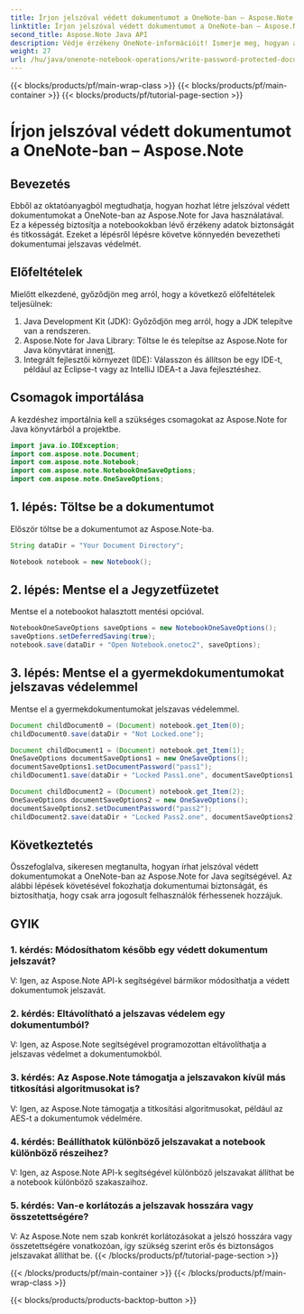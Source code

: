 ```yaml
---
title: Írjon jelszóval védett dokumentumot a OneNote-ban – Aspose.Note
linktitle: Írjon jelszóval védett dokumentumot a OneNote-ban – Aspose.Note
second_title: Aspose.Note Java API
description: Védje érzékeny OneNote-információit! Ismerje meg, hogyan állíthat be jelszavakat bizonyos dokumentumokhoz és szakaszokhoz – lépésről lépésre útmutatót és kódot tartalmaz. #OneNote #Java #Aspose
weight: 27
url: /hu/java/onenote-notebook-operations/write-password-protected-document/
---
```


{{< blocks/products/pf/main-wrap-class >}}
{{< blocks/products/pf/main-container >}}
{{< blocks/products/pf/tutorial-page-section >}}

# Írjon jelszóval védett dokumentumot a OneNote-ban – Aspose.Note

## Bevezetés

Ebből az oktatóanyagból megtudhatja, hogyan hozhat létre jelszóval védett dokumentumokat a OneNote-ban az Aspose.Note for Java használatával. Ez a képesség biztosítja a notebookokban lévő érzékeny adatok biztonságát és titkosságát. Ezeket a lépésről lépésre követve könnyedén bevezetheti dokumentumai jelszavas védelmét.

## Előfeltételek

Mielőtt elkezdené, győződjön meg arról, hogy a következő előfeltételek teljesülnek:

1. Java Development Kit (JDK): Győződjön meg arról, hogy a JDK telepítve van a rendszeren.
2.  Aspose.Note for Java Library: Töltse le és telepítse az Aspose.Note for Java könyvtárat innen[itt](https://releases.aspose.com/note/java/).
3. Integrált fejlesztői környezet (IDE): Válasszon és állítson be egy IDE-t, például az Eclipse-t vagy az IntelliJ IDEA-t a Java fejlesztéshez.

## Csomagok importálása

A kezdéshez importálnia kell a szükséges csomagokat az Aspose.Note for Java könyvtárból a projektbe.

```java
import java.io.IOException;
import com.aspose.note.Document;
import com.aspose.note.Notebook;
import com.aspose.note.NotebookOneSaveOptions;
import com.aspose.note.OneSaveOptions;
```

## 1. lépés: Töltse be a dokumentumot

Először töltse be a dokumentumot az Aspose.Note-ba.

```java
String dataDir = "Your Document Directory";

Notebook notebook = new Notebook();
```

## 2. lépés: Mentse el a Jegyzetfüzetet

Mentse el a notebookot halasztott mentési opcióval.

```java
NotebookOneSaveOptions saveOptions = new NotebookOneSaveOptions();
saveOptions.setDeferredSaving(true);
notebook.save(dataDir + "Open Notebook.onetoc2", saveOptions);
```

## 3. lépés: Mentse el a gyermekdokumentumokat jelszavas védelemmel

Mentse el a gyermekdokumentumokat jelszavas védelemmel.

```java
Document childDocument0 = (Document) notebook.get_Item(0);
childDocument0.save(dataDir + "Not Locked.one");

Document childDocument1 = (Document) notebook.get_Item(1);
OneSaveOptions documentSaveOptions1 = new OneSaveOptions();
documentSaveOptions1.setDocumentPassword("pass1");
childDocument1.save(dataDir + "Locked Pass1.one", documentSaveOptions1);

Document childDocument2 = (Document) notebook.get_Item(2);
OneSaveOptions documentSaveOptions2 = new OneSaveOptions();
documentSaveOptions2.setDocumentPassword("pass2");
childDocument2.save(dataDir + "Locked Pass2.one", documentSaveOptions2);
```

## Következtetés

Összefoglalva, sikeresen megtanulta, hogyan írhat jelszóval védett dokumentumokat a OneNote-ban az Aspose.Note for Java segítségével. Az alábbi lépések követésével fokozhatja dokumentumai biztonságát, és biztosíthatja, hogy csak arra jogosult felhasználók férhessenek hozzájuk.

## GYIK

### 1. kérdés: Módosíthatom később egy védett dokumentum jelszavát?

V: Igen, az Aspose.Note API-k segítségével bármikor módosíthatja a védett dokumentumok jelszavát.
   
### 2. kérdés: Eltávolítható a jelszavas védelem egy dokumentumból?

V: Igen, az Aspose.Note segítségével programozottan eltávolíthatja a jelszavas védelmet a dokumentumokból.
   
### 3. kérdés: Az Aspose.Note támogatja a jelszavakon kívül más titkosítási algoritmusokat is?

V: Igen, az Aspose.Note támogatja a titkosítási algoritmusokat, például az AES-t a dokumentumok védelmére.
   
### 4. kérdés: Beállíthatok különböző jelszavakat a notebook különböző részeihez?

V: Igen, az Aspose.Note API-k segítségével különböző jelszavakat állíthat be a notebook különböző szakaszaihoz.
   
### 5. kérdés: Van-e korlátozás a jelszavak hosszára vagy összetettségére?

V: Az Aspose.Note nem szab konkrét korlátozásokat a jelszó hosszára vagy összetettségére vonatkozóan, így szükség szerint erős és biztonságos jelszavakat állíthat be.
{{< /blocks/products/pf/tutorial-page-section >}}

{{< /blocks/products/pf/main-container >}}
{{< /blocks/products/pf/main-wrap-class >}}

{{< blocks/products/products-backtop-button >}}
